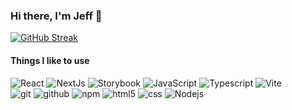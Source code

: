 ### Hi there, I'm Jeff 👋

[![GitHub Streak](https://streak-stats.demolab.com?user=jmcammond&theme=vue-dark&hide_border=true)](https://git.io/streak-stats)

#### Things I like to use
<p>
  <img alt="React" src="https://img.shields.io/badge/-React-087ea4?style=for-the-badge&logo=react&logoColor=white" />
  <img alt="NextJs" src="https://img.shields.io/badge/-NextJs-000000?style=for-the-badge&logo=next.js&logoColor=white" />
  <img alt="Storybook" src="https://img.shields.io/badge/-Storybook-ff4785?style=for-the-badge&logo=storybook&logoColor=white" />
  <img alt="JavaScript" src="https://img.shields.io/badge/-JavaScript-F7DF1E?style=for-the-badge&logo=javascript&logoColor=black" />
  <img alt="Typescript" src="https://img.shields.io/badge/-Typescript-3178c6?style=for-the-badge&logo=typescript&logoColor=white" />
  <img alt="Vite" src="https://img.shields.io/badge/-Vite-bd34fe?style=for-the-badge&logo=vite&logoColor=white" /><br />
  <img alt="git" src="https://img.shields.io/badge/-Git-F05032?style=for-the-badge&logo=git&logoColor=white" />
  <img alt="github" src="https://img.shields.io/badge/-Github-333333?style=for-the-badge&logo=github&logoColor=white" />
  <img alt="npm" src="https://img.shields.io/badge/-NPM-CB3837?style=for-the-badge&logo=npm&logoColor=white" />
  <img alt="html5" src="https://img.shields.io/badge/-HTML5-E34F26?style=for-the-badge&logo=html5&logoColor=white" />
  <img alt="css" src="https://img.shields.io/badge/-css-2965f1?style=for-the-badge&logo=css3&logoColor=white" />
  <img alt="Nodejs" src="https://img.shields.io/badge/-Nodejs-43853d?style=for-the-badge&logo=Node.js&logoColor=white" />
</p>

<!--
**JMcAmmond/jmcammond** is a ✨ _special_ ✨ repository because its `README.md` (this file) appears on your GitHub profile.

Here are some ideas to get you started:

- 🔭 I’m currently working on ...
- 🌱 I’m currently learning ...
- 👯 I’m looking to collaborate on ...
- 🤔 I’m looking for help with ...
- 💬 Ask me about ...
- 📫 How to reach me: ...
- 😄 Pronouns: ...
- ⚡ Fun fact: ...
-->
